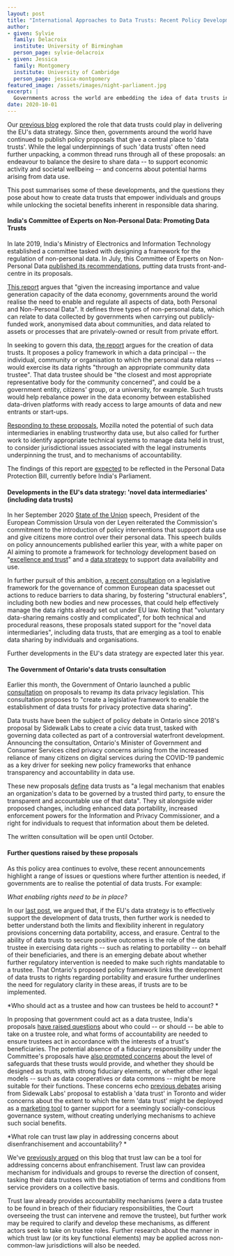 ```yaml
---
layout: post
title: "International Approaches to Data Trusts: Recent Policy Developments from India, Canada and the EU"
author:
- given: Sylvie
  family: Delacroix
  institute: University of Birmingham
  person_page: sylvie-delacroix
- given: Jessica
  family: Montgomery
  institute: University of Cambridge
  person_page: jessica-montgomery
featured_image: /assets/images/night-parliament.jpg
excerpt: |
  Governments across the world are embedding the idea of data trusts in policy developments. This post reviews recent policy proposals from India, Canada and the EU.
date: 2020-10-01
---
```


Our [previous
blog](https://datatrusts.uk/blogs/data-trusts-and-the-eu-data-strategy)
explored the role that data trusts could play in delivering the EU's
data strategy. Since then, governments around the world have continued
to publish policy proposals that give a central place to 'data trusts'.
While the legal underpinnings of such 'data trusts' often need further
unpacking, a common thread runs through all of these proposals: an
endeavour to balance the desire to share data -- to support economic
activity and societal wellbeing -- and concerns about potential harms
arising from data use. 

This post summarises some of these developments, and the questions they
pose about how to create data trusts that empower individuals and groups
while unlocking the societal benefits inherent in responsible data
sharing.

#### India's Committee of Experts on Non-Personal Data: Promoting Data Trusts

In late 2019, India's Ministry of Electronics and Information Technology
established a committee tasked with designing a framework for the
regulation of non-personal data. In July, this Committee of Experts on
Non-Personal Data [published its
recommendations](https://ourgovdotin.files.wordpress.com/2020/07/kris-gopalakrishnan-committee-report-on-non-personal-data-governance-framework.pdf),
putting data trusts front-and-centre in its proposals. 

[This
report](https://ourgovdotin.files.wordpress.com/2020/07/kris-gopalakrishnan-committee-report-on-non-personal-data-governance-framework.pdf) argues that
"given the increasing importance and value generation capacity of the
data economy, governments around the world realise the need to enable
and regulate all aspects of data, both Personal and Non-Personal Data".
It defines three types of non-personal data, which can relate to data
collected by governments when carrying out publicly-funded work,
anonymised data about communities, and data related to assets or
processes that are privately-owned or result from private effort. 

In seeking to govern this data, [the
report](https://ourgovdotin.files.wordpress.com/2020/07/kris-gopalakrishnan-committee-report-on-non-personal-data-governance-framework.pdf)
argues for the creation of data trusts. It proposes a policy framework
in which a data principal -- the individual, community or organisation
to which the personal data relates -- would exercise its data rights
"through an appropriate community data trustee". That data trustee
should be "the closest and most appropriate representative body for the
community concerned", and could be a government entity, citizens' group,
or a university, for example. Such trusts would help rebalance power in
the data economy between established data-driven platforms with ready
access to large amounts of data and new entrants or start-ups.

[Responding to these
proposals](https://blog.mozilla.org/netpolicy/files/2020/09/Mozilla-Non-Personal-Data-Consultatiaon-Submission-India.pdf), Mozilla
noted the potential of such data intermediaries in enabling trustworthy
data use, but also called for further work to identify appropriate
technical systems to manage data held in trust, to consider
jurisdictional issues associated with the legal instruments underpinning
the trust, and to mechanisms of accountability. 

The findings of this report
are [expected](https://www.globalgovernmentforum.com/india-considers-non-personal-data-sharing-regulation/) to
be reflected in the Personal Data Protection Bill, currently before
India's Parliament.

#### Developments in the EU's data strategy: 'novel data intermediaries' (including data trusts)

In her September 2020 [State
of the Union](https://ec.europa.eu/info/strategy/strategic-planning/state-union-addresses/state-union-2020_en)
speech, President of the European Commission Ursula von der Leyen
reiterated the Commission's commitment to the introduction of policy
interventions that support data use and give citizens more control over
their personal data. This speech builds on policy announcements
published earlier this year, with a white paper on AI aiming to promote
a framework for technology development based on "[excellence and
trust](https://ec.europa.eu/info/files/white-paper-artificial-intelligence-european-approach-excellence-and-trust_en)"
and a [data
strategy](https://eur-lex.europa.eu/legal-content/EN/TXT/?qid=1593073685620&uri=CELEX%3A52020DC0066) to
support data availability and use.

In further pursuit of this ambition, [a recent
consultation](https://ec.europa.eu/info/law/better-regulation/have-your-say/initiatives/12491-Legislative-framework-for-the-governance-of-common-European-data-spaces)
on a legislative framework for the governance of common European data
spacesset out actions to reduce barriers to data sharing, by
fostering "structural enablers", including both new bodies and new
processes, that could help effectively manage the data rights already
set out under EU law. Noting that "voluntary data-sharing remains costly
and complicated", for both technical and procedural reasons, these
proposals stated support for the "novel data intermediaries", including
data trusts, that are emerging as a tool to enable data sharing by
individuals and organisations. 

Further developments in the EU's data strategy are expected later this
year. 

#### The Government of Ontario's data trusts consultation

Earlier this month, the Government of Ontario launched a public
[consultation](https://news.ontario.ca/en/release/57985/ontario-launches-consultations-to-strengthen-privacy-protections-of-personal-data)
on proposals to revamp its data privacy legislation. This
consultation proposes to "create a legislative framework to enable the
establishment of data trusts for privacy protective data sharing". 

Data trusts have been the subject of policy debate in Ontario since
2018's proposal by Sidewalk Labs to create a civic data trust, tasked
with governing data collected as part of a controversial waterfront
development. Announcing the consultation, Ontario's Minister of
Government and Consumer Services cited privacy concerns arising from the
increased reliance of many citizens on digital services during the
COVID-19 pandemic as a key driver for seeking new policy frameworks that
enhance transparency and accountability in data use. 

These new
proposals [define](https://news.ontario.ca/en/release/57985/ontario-launches-consultations-to-strengthen-privacy-protections-of-personal-data) data
trusts as "a legal mechanism that enables an organization's data to be
governed by a trusted third party, to ensure the transparent and
accountable use of that data". They sit alongside wider proposed
changes, including enhanced data portability, increased enforcement
powers for the Information and Privacy Commissioner, and a right for
individuals to request that information about them be deleted.

The written consultation will be open until October.

#### Further questions raised by these proposals

As this policy area continues to evolve, these recent announcements
highlight a range of issues or questions where further attention is
needed, if governments are to realise the potential of data trusts. For
example:

*What enabling rights need to be in place?*

In our [last
post](https://datatrusts.uk/blogs/data-trusts-and-the-eu-data-strategy),
we argued that, if the EU's data strategy is to effectively support the
development of data trusts, then further work is needed to better
understand both the limits and flexibility inherent in regulatory
provisions concerning data portability, access, and erasure. Central to
the ability of data trusts to secure positive outcomes is the role of
the data trustee in exercising data rights -- such as relating to
portability -- on behalf of their beneficiaries, and there is an
emerging debate about whether further regulatory intervention is needed
to make such rights mandatable to a trustee. That Ontario's proposed
policy framework links the development of data trusts to rights
regarding portability and erasure further underlines the need for
regulatory clarity in these areas, if trusts are to be implemented.

*Who should act as a trustee and how can trustees be held to account? *

In proposing that government could act as a data trustee, India's
proposals [have raised
questions](https://www.globalgovernmentforum.com/india-considers-non-personal-data-sharing-regulation/) about
who could -- or should -- be able to take on a trustee role, and what
forms of accountability are needed to ensure trustees act in accordance
with the interests of a trust's beneficiaries. The potential absence of
a fiduciary responsibility under the Committee's proposals have [also
prompted
concerns](https://www.medianama.com/2020/08/223-nama-data-trusts/) about
the level of safeguards that these trusts would provide, and whether
they should be designed as trusts, with strong fiduciary elements, or
whether other legal models -- such as data cooperatives or data commons
-- might be more suitable for their functions. These concerns
echo [previous
debates](https://www.cigionline.org/articles/reclaiming-data-trusts) arising
from Sidewalk Labs' proposal to establish a 'data trust' in Toronto and
wider concerns about the extent to which the term 'data trust' might be
deployed as a [marketing
tool](https://theodi.org/article/data-trusts-in-2020/) to garner support
for a seemingly socially-conscious governance system, without creating
underlying mechanisms to achieve such social benefits.

*What role can trust law play in addressing concerns about
disenfranchisement and accountability? *

We've [previously
argued](https://datatrusts.uk/blogs/selectingdatastructures) on this
blog that trust law can be a tool for addressing concerns about
enfranchisement. Trust law can providea mechanism for individuals and
groups to reverse the direction of consent, tasking their data trustees
with the negotiation of terms and conditions from service providers on a
collective basis. 

Trust law already provides accountability mechanisms (were a data
trustee to be found in breach of their fiduciary responsibilities, the
Court overseeing the trust can intervene and remove the trustee), but
further work may be required to clarify and develop these mechanisms, as
different actors seek to take on trustee roles. Further research about
the manner in which trust law (or its key functional elements) may be
applied across non- common-law jurisdictions will also be needed.


